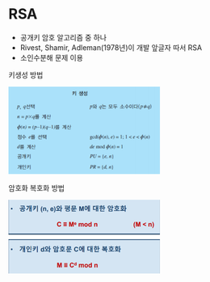 # RSA 
- 공개키 암호 알고리즘 중 하나
- Rivest, Shamir, Adleman(1978년)이 개발 앞글자 따서 RSA
- 소인수분해 문제 이용



키생성 방법

<img src="1.png" width="300px">

암호화 복호화 방법

<img src="2.png" width="300px">

 
